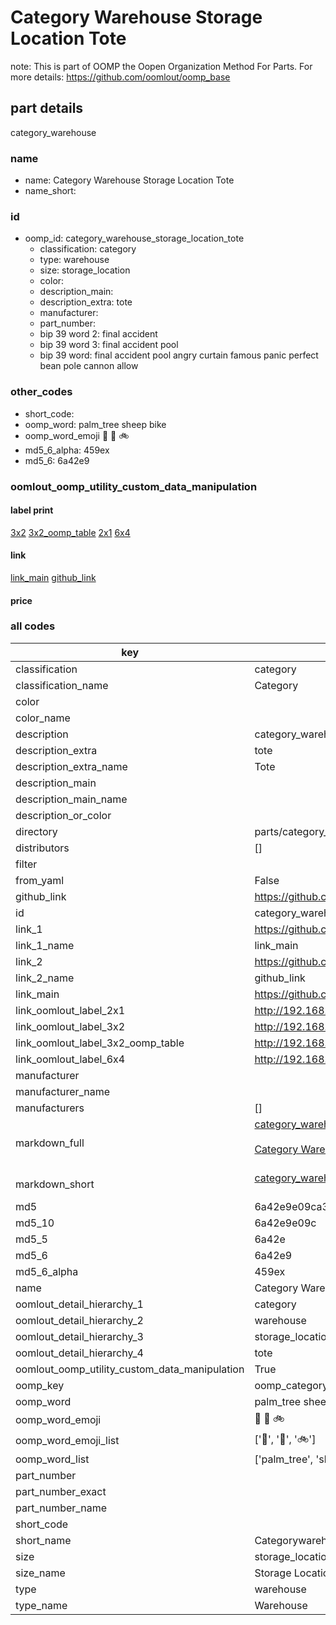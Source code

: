 # Category Warehouse Storage Location Tote  

note: This is part of OOMP the Oopen Organization Method For Parts. For more details: https://github.com/oomlout/oomp_base

##  part details



category_warehouse

### name
* name: Category Warehouse Storage Location Tote
* name_short: 
### id
* oomp_id: category_warehouse_storage_location_tote
  * classification: category
  * type: warehouse
  * size: storage_location
  * color: 
  * description_main: 
  * description_extra: tote
  * manufacturer: 
  * part_number: 
  * bip 39 word 2: final accident
  * bip 39 word 3: final accident pool
  * bip 39 word: final accident pool angry curtain famous panic perfect bean pole cannon allow

### other_codes
* short_code: 
* oomp_word: palm_tree sheep bike
* oomp_word_emoji :palm_tree: :sheep: :bike:
* md5_6_alpha: 459ex
* md5_6: 6a42e9






### oomlout_oomp_utility_custom_data_manipulation
#### label print
[3x2](http://192.168.1.245:1112/?label=oomp%20459ex)
[3x2_oomp_table](http://192.168.1.107:1112/?label=oomp%20459ex)
[2x1](http://192.168.1.242:1112/?label=oomp%20459ex)
[6x4](http://192.168.1.55:1112/?label=oomp%20459ex)    

#### link

[link_main](https://github.com/oomlout/oomlout_oomp_current_version_messy/tree/main/parts/category_warehouse_storage_location_tote) [github_link](https://github.com/oomlout/oomlout_oomp_part_src/tree/main/parts/category_warehouse_storage_location_tote)                             

#### price







### all codes 
| key | value |  
| --- | --- |  
| classification | category |  
| classification_name | Category |  
| color |  |  
| color_name |  |  
| description | category_warehouse |  
| description_extra | tote |  
| description_extra_name | Tote |  
| description_main |  |  
| description_main_name |  |  
| description_or_color |   |  
| directory | parts/category_warehouse_storage_location_tote |  
| distributors | [] |  
| filter |  |  
| from_yaml | False |  
| github_link | https://github.com/oomlout/oomlout_oomp_part_src/tree/main/parts/category_warehouse_storage_location_tote |  
| id | category_warehouse_storage_location_tote |  
| link_1 | https://github.com/oomlout/oomlout_oomp_current_version_messy/tree/main/parts/category_warehouse_storage_location_tote |  
| link_1_name | link_main |  
| link_2 | https://github.com/oomlout/oomlout_oomp_part_src/tree/main/parts/category_warehouse_storage_location_tote |  
| link_2_name | github_link |  
| link_main | https://github.com/oomlout/oomlout_oomp_current_version_messy/tree/main/parts/category_warehouse_storage_location_tote |  
| link_oomlout_label_2x1 | http://192.168.1.242:1112/?label=oomp%20459ex |  
| link_oomlout_label_3x2 | http://192.168.1.245:1112/?label=oomp%20459ex |  
| link_oomlout_label_3x2_oomp_table | http://192.168.1.107:1112/?label=oomp%20459ex |  
| link_oomlout_label_6x4 | http://192.168.1.55:1112/?label=oomp%20459ex |  
| manufacturer |  |  
| manufacturer_name |  |  
| manufacturers | [] |  
| markdown_full | [category_warehouse_storage_location_tote](https://github.com/oomlout/oomlout_oomp_current_version_messy/tree/main/parts/category_warehouse_storage_location_tote)<br>[](https://github.com/oomlout/oomlout_oomp_current_version_messy/tree/main/parts/category_warehouse_storage_location_tote)<br>[Category Warehouse Storage Location Tote](https://github.com/oomlout/oomlout_oomp_current_version_messy/tree/main/parts/category_warehouse_storage_location_tote)<br><br> |  
| markdown_short | [category_warehouse_storage_location_tote](https://github.com/oomlout/oomlout_oomp_current_version_messy/tree/main/parts/category_warehouse_storage_location_tote)<br><br> |  
| md5 | 6a42e9e09ca313f54a9b108f50005ab4 |  
| md5_10 | 6a42e9e09c |  
| md5_5 | 6a42e |  
| md5_6 | 6a42e9 |  
| md5_6_alpha | 459ex |  
| name | Category Warehouse Storage Location Tote |  
| oomlout_detail_hierarchy_1 | category |  
| oomlout_detail_hierarchy_2 | warehouse |  
| oomlout_detail_hierarchy_3 | storage_location |  
| oomlout_detail_hierarchy_4 | tote |  
| oomlout_oomp_utility_custom_data_manipulation | True |  
| oomp_key | oomp_category_warehouse_storage_location_tote |  
| oomp_word | palm_tree sheep bike |  
| oomp_word_emoji | :palm_tree: :sheep: :bike: |  
| oomp_word_emoji_list | [':palm_tree:', ':sheep:', ':bike:'] |  
| oomp_word_list | ['palm_tree', 'sheep', 'bike'] |  
| part_number |  |  
| part_number_exact |  |  
| part_number_name |  |  
| short_code |  |  
| short_name | Categorywarehouse |  
| size | storage_location |  
| size_name | Storage Location |  
| type | warehouse |  
| type_name | Warehouse |  
